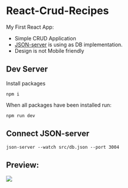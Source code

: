 # React-Crud-Recipes

My First React App:
- Simple CRUD Application
- [JSON-server](https://www.npmjs.com/package/json-server) is using as DB implementation.
- Design is not Mobile friendly

## Dev Server
Install packages
```
npm i
```

When all packages have been installed run:
```
npm run dev
```
## Connect JSON-server

```
json-server --watch src/db.json --port 3004
```

## Preview:
<img src="https://github.com/nick-r-o-s-e/13-HW-React-CRUD/blob/main/src/assets/React-CRUD-Recipes-GIF.gif"  width="max-content" />




